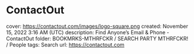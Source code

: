# ContactOut

cover: https://contactout.com/images/logo-square.png
created: November 15, 2022 3:16 AM (UTC)
description: Find Anyone’s Email & Phone -  ContactOut
folder: BOOKMRKS-MTHRFCKR / SEARCH PARTY MTHRFCKR! / People
tags: Search
url: https://contactout.com